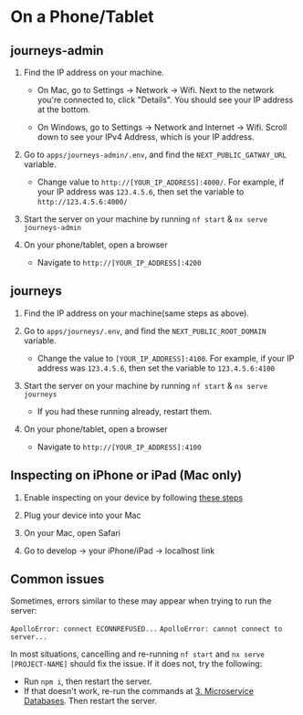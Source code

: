 # On a Phone/Tablet

## journeys-admin

1. Find the IP address on your machine.

   - On Mac, go to Settings -> Network -> Wifi. Next to the network you're connected to, click "Details". You should see your IP address at the bottom.

   - On Windows, go to Settings -> Network and Internet -> Wifi. Scroll down to see your IPv4 Address, which is your IP address.

2. Go to `apps/journeys-admin/.env`, and find the `NEXT_PUBLIC_GATWAY_URL` variable.

   - Change value to `http://[YOUR_IP_ADDRESS]:4000/`. For example, if your IP address was `123.4.5.6`, then set the variable to `http://123.4.5.6:4000/`

3. Start the server on your machine by running `nf start` & `nx serve journeys-admin`

4. On your phone/tablet, open a browser

   - Navigate to `http://[YOUR_IP_ADDRESS]:4200`

## journeys

1. Find the IP address on your machine(same steps as above).

2. Go to `apps/journeys/.env`, and find the `NEXT_PUBLIC_ROOT_DOMAIN` variable.

   - Change the value to `[YOUR_IP_ADDRESS]:4100`. For example, if your IP address was `123.4.5.6`, then set the variable to `123.4.5.6:4100`

3. Start the server on your machine by running `nf start` & `nx serve journeys`

   - If you had these running already, restart them.

4. On your phone/tablet, open a browser

   - Navigate to `http://[YOUR_IP_ADDRESS]:4100`

## Inspecting on iPhone or iPad (Mac only)

1. Enable inspecting on your device by following [these steps](https://developer.apple.com/documentation/safari-developer-tools/inspecting-ios)

2. Plug your device into your Mac

3. On your Mac, open Safari

4. Go to develop -> your iPhone/iPad -> localhost link

## Common issues

Sometimes, errors similar to these may appear when trying to run the server:

`ApolloError: connect ECONNREFUSED...`
`ApolloError: cannot connect to server...`

In most situations, cancelling and re-running `nf start` and `nx serve [PROJECT-NAME]` should fix the issue. If it does not, try the following:

- Run `npm i`, then restart the server.
- If that doesn't work, re-run the commands at [3. Microservice Databases](../03-microservice-databases.mdx). Then restart the server.
